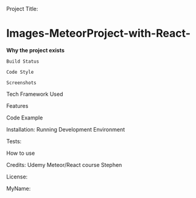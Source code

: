 Project Title:
# Images-MeteorProject-with-React-

**Why the project exists**

```
Build Status

Code Style

Screenshots
```

Tech Framework Used

Features

Code Example

Installation: Running Development Environment

Tests:

How to use

Credits: Udemy Meteor/React course Stephen

License:

MyName:



